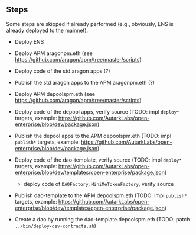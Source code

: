## Steps

Some steps are skipped if already performed (e.g., obviously, ENS is already deployed to the mainnet).

- Deploy ENS
- Deploy APM aragonpm.eth (see https://github.com/aragon/apm/tree/master/scripts)
- Deploy code of the std aragon apps (?)
- Publish the std aragon apps to the APM aragonpm.eth (?)


- Deploy APM depoolspm.eth (see https://github.com/aragon/apm/tree/master/scripts)
- Deploy code of the depool apps, verify source (TODO: impl `deploy*` targets, example: https://github.com/AutarkLabs/open-enterprise/blob/dev/package.json)
- Publish the depool apps to the APM depoolspm.eth (TODO: impl `publish*` targets, example: https://github.com/AutarkLabs/open-enterprise/blob/dev/package.json)


- Deploy code of the dao-template, verify source (TODO: impl `deploy*` targets, example: https://github.com/AutarkLabs/open-enterprise/blob/dev/templates/open-enterprise/package.json)
    - deploy code of `DAOFactory`, `MiniMeTokenFactory`, verify source
- Publish dao-template to the APM depoolspm.eth (TODO: impl `publish*` targets, example: https://github.com/AutarkLabs/open-enterprise/blob/dev/templates/open-enterprise/package.json)


- Create a dao by running the dao-template.depoolspm.eth (TODO: patch `../bin/deploy-dev-contracts.sh`)
